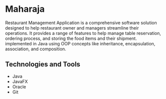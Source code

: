 # Maharaja

Restaurant Management Application is a comprehensive software solution designed to help restaurant owner and managers streamline their operations. It provides a range of features to help manage table reservation, ordering process, and storing the food items and their shipment. implemented in Java using OOP concepts like inheritance, encapsulation, association, and composition.

## Technologies and Tools

- Java
- JavaFX
- Oracle
- Git
